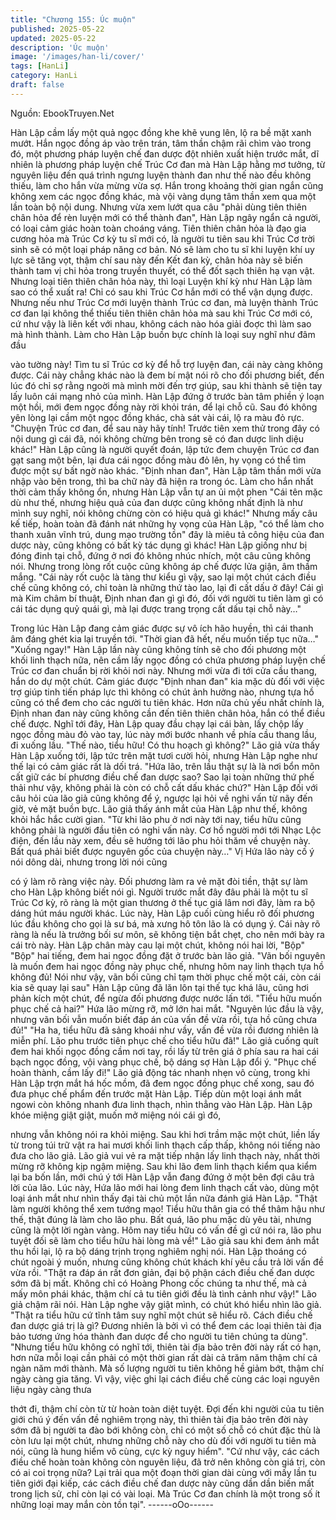 ```yaml
---
title: "Chương 155: Úc muộn"
published: 2025-05-22
updated: 2025-05-22
description: 'Úc muộn'
image: '/images/han-li/cover/'
tags: [HanLi]
category: HanLi
draft: false
---
```


Nguồn: EbookTruyen.Net

Hàn Lập cầm lấy một quả ngọc đồng khe khẽ vung lên, lộ ra bề
mặt xanh mướt.
Hắn ngọc đồng áp vào trên trán, tâm thần chậm rãi chìm vào
trong đó, một phương pháp luyện chế đan dược đột nhiên xuất
hiện trước mắt, dĩ nhiên là phương pháp luyện chế Trúc Cơ đan
mà Hàn Lập hằng mơ tưởng, từ nguyên liệu đến quá trình ngưng
luyện thành đan như thế nào đều không thiếu, làm cho hắn vừa
mừng vừa sợ.
Hắn trong khoảng thời gian ngắn cũng không xem các ngọc đồng
khác, mà vội vàng dụng tâm thần xem qua một lần toàn bộ nội
dung. Nhưng vừa xem lướt qua câu "phải dùng tiên thiên chân
hỏa để rèn luyện mới có thể thành đan", Hàn Lập ngây ngẩn cả
người, có loại cảm giác hoàn toàn choáng váng.
Tiên thiên chân hỏa là đạo gia cương hỏa mà Trúc Cơ kỳ tu sĩ
mới có, là người tu tiên sau khi Trúc Cơ trời sinh sẽ có một loại
pháp năng cơ bản. Nó sẽ làm cho tu sĩ khi luyện khí uy lực sẽ
tăng vọt, thậm chí sau này đến Kết đan kỳ, chân hỏa này sẽ biến
thành tam vị chi hỏa trong truyền thuyết, có thể đốt sạch thiên hạ
vạn vật.
Nhưng loại tiên thiên chân hỏa này, thì loại Luyện khí kỳ như Hàn
Lập làm sao có thể xuất ra! Chỉ có sau khi Trúc Cơ hắn mới có
thể vận dụng được.
Nhưng nếu như Trúc Cơ mới luyện thành Trúc cơ đan, mà luyện
thành Trúc cơ đan lại không thể thiếu tiên thiên chân hỏa mà sau
khi Trúc Cơ mới có, cứ như vậy là liên kết với nhau, không cách
nào hóa giải đoợc thì làm sao mà hình thành.
Làm cho Hàn Lập buồn bực chính là loại suy nghĩ như đâm đầu

vào tường này!
Tìm tu sĩ Trúc cơ kỳ để hỗ trợ luyện đan, cái này càng không
được. Cái này chẳng khác nào là đem bí mật nói rõ cho đối
phương biết, đến lúc đó chỉ sợ rằng ngoời mà mình mời đến trợ
giúp, sau khi thành sẽ tiện tay lấy luôn cái mạng nhỏ của mình.
Hàn Lập đứng ở trước bàn tâm phiền ý loạn một hồi, mới đem
ngọc đồng này rời khỏi trán, để lại chỗ cũ. Sau đó không yên lòng
lại cầm một ngọc đồng khác, chà sát vài cái, lộ ra màu đỏ rực.
"Chuyện Trúc cơ đan, để sau này hãy tính! Trước tiên xem thử
trong đây có nội dung gì cái đã, nói không chừng bên trong sẽ có
đan dược linh diệu khác!" Hàn Lập cũng là người quyết đoán, lập
tức đem chuyện Trúc cơ đan gạt sang một bên, lại đưa cái ngọc
đồng màu đỏ lên, hy vọng có thể tìm được một sự bất ngờ nào
khác.
"Định nhan đan", Hàn Lập tâm thần mới vừa nhập vào bên trong,
thì ba chữ này đã hiện ra trong óc. Làm cho hắn nhất thời cảm
thấy không ổn, nhưng Hàn Lập vẫn tự an ủi một phen "Cái tên
mặc dù như thế, nhưng hiệu quả của đan dược cũng không nhất
định là như mình suy nghĩ, nói không chừng còn có hiệu quả gì
khác!"
Nhưng mấy câu kế tiếp, hoàn toàn đã đánh nát những hy vọng
của Hàn Lập, "có thể làm cho thanh xuân vĩnh trú, dung mạo
trường tồn" đây là miêu tả công hiệu của đan dược này, cũng
không có bất kỳ tác dụng gì khác!
Hàn Lập giống như bị đóng đinh tại chỗ, đứng ở nơi đó không
nhúc nhích, một câu cũng không nói. Nhưng trong lòng rốt cuộc
cũng không áp chế được lửa giận, âm thầm mắng.
"Cái này rốt cuộc là tàng thư kiểu gì vậy, sao lại một chút cách
điều chế cũng không có, chỉ toàn là những thứ tào lao, lại đi cất
dấu ở đây! Cái gì mà Kim châm bí thuật, Định nhan đan gì gì đó,
đối với người tu tiên làm gì có cái tác dụng quỷ quái gì, mà lại
được trang trọng cất dấu tại chỗ này…"

Trong lúc Hàn Lập đang cảm giác được sự vô ích hão huyền, thì
cái thanh âm đáng ghét kia lại truyền tới.
"Thời gian đã hết, nếu muốn tiếp tục nữa…"
"Xuống ngay!"
Hàn Lập lần này cũng không tính sẽ cho đối phương một khối linh
thạch nữa, nên cầm lấy ngọc đồng có chứa phương pháp luyện
chế Trúc cơ đan chuẩn bị rời khỏi nơi này.
Nhưng mới vừa đi tới cửa cầu thang, hắn do dự một chút. Cảm
giác được "Định nhan đan" kia mặc dù đối với việc trợ giúp tinh
tiến pháp lực thì không có chút ảnh hưởng nào, nhưng tựa hồ
cũng có thể đem cho các người tu tiên khác. Hơn nữa chủ yếu
nhất chính là, Định nhan đan này cũng không cần đến tiên thiên
chân hỏa, hắn có thể điều chế được.
Nghĩ tới đây, Hàn Lập quay đầu chạy lại cái bàn, lấy chộp lấy
ngọc đồng màu đỏ vào tay, lúc này mới bước nhanh về phía cầu
thang lầu, đi xuống lầu.
"Thế nào, tiểu hữu! Có thu hoạch gì không?" Lão giả vừa thấy
Hàn Lập xuống tới, lập tức trên mặt tươi cười hỏi, nhưng Hàn Lập
nghe như thế lại có cảm giác rất là dối trá.
"Hứa lão, trên lầu thật sự là là nơi bổn môn cất giữ các bí phương
điều chế đan dược sao? Sao lại toàn những thứ phế thải như vậy,
không phải là còn có chỗ cất dấu khác chứ?" Hàn Lập đối với câu
hỏi của lão giả cũng không để ý, ngược lại hỏi về nghi vấn từ nãy
đến giờ, vẻ mặt buồn bực.
Lão giả thấy ánh mắt của Hàn Lập như thế, không khỏi hắc hắc
cười gian.
"Từ khi lão phu ở nơi này tới nay, tiểu hữu cũng không phải là
người đầu tiên có nghi vấn này. Cơ hồ người mới tới Nhạc Lộc
điện, đến lầu này xem, đều sẽ hướng tới lão phu hỏi thăm về
chuyện này. Bất quá phải biết được nguyên gốc của chuyện
này…" Vị Hứa lão này cố ý nói dông dài, nhưng trong lời nói cũng

có ý làm rõ ràng việc này.
Đối phương làm ra vẻ mặt đòi tiền, thật sự làm cho Hàn Lập
không biết nói gì. Người trước mắt đây đâu phải là một tu sĩ Trúc
Cơ kỳ, rõ ràng là một gian thương ở thế tục giá lâm nơi đây, làm
ra bộ dáng hút máu người khác.
Lúc này, Hàn Lập cuối cùng hiểu rõ đối phương lúc đầu không
cho gọi là sư bá, mà xưng hô tôn lão là có dụng ý. Cái này rõ ràng
là nếu là trưởng bối sư môn, sẽ không tiện bắt chẹt, cho nên mới
bày ra cái trò này.
Hàn Lập chân mày cau lại một chút, không nói hai lời, "Bộp" "Bộp"
hai tiếng, đem hai ngọc đồng đặt ở trước bàn lão giả.
"Vãn bối nguyên là muốn đem hai ngọc đồng này phục chế,
nhưng hôm nay linh thạch tựa hồ không đủ! Nói như vậy, vãn bối
cũng chỉ tạm thời phục chế một cái, còn cái kia sẽ quay lại sau"
Hàn Lập cũng đã lăn lôn tại thế tục khá lâu, cũng hơi phản kích
một chút, để ngừa đối phương được nước lấn tới.
"Tiểu hữu muốn phục chế cả hai?" Hứa lão mừng rỡ, mở lớn hai
mắt.
"Nguyên lúc đầu là vậy, nhưng vãn bối vẫn muốn biết đáp án của
vấn đề vừa rồi, tựa hồ cũng chưa đủ!"
"Ha ha, tiểu hữu đã sảng khoái như vầy, vấn đề vừa rồi đương
nhiên là miễn phí. Lão phu trước tiên phục chế cho tiểu hữu đã!"
Lão giả cuống quít đem hai khối ngọc đồng cầm nơi tay, rồi lấy từ
trên giá ở phía sau ra hai cái bạch ngọc đồng, vội vàng phục chế,
bộ dáng sợ Hàn Lập đổi ý.
"Phục chế hoàn thành, cầm lấy đi!" Lão giả động tác nhanh nhẹn
vô cùng, trong khi Hàn Lập trợn mắt há hốc mồm, đã đem ngọc
đồng phục chế xong, sau đó đưa phục chế phẩm đến trước mặt
Hàn Lập. Tiếp dùn một loại ánh mắt ngowi còn không nhanh đưa
linh thạch, nhìn thẳng vào Hàn Lập.
Hàn Lập khóe miệng giật giật, muốn mở miệng nói cái gì đó,

nhưng vẫn không nói ra khỏi miệng. Sau khi hơi trầm mặc một
chút, liền lấy từ trong túi trữ vật ra hai mươi khối linh thạch cấp
thấp, không nói tiếng nào đưa cho lão giả.
Lão giả vui vẻ ra mặt tiếp nhận lấy linh thạch này, nhất thời mừng
rỡ không kịp ngậm miệng. Sau khi lão đem linh thạch kiểm qua
kiểm lại ba bốn lần, mới chú ý tới Hàn Lập vẫn đang đứng ở một
bên đợi câu trả lời của lão.
Lúc này, Hứa lão mới hai lòng đem linh thạch cất vào, dùng một
loại ánh mắt như nhìn thấy đại tài chủ một lần nữa đánh giá Hàn
Lập.
"Thật làm người không thể xem tướng mạo! Tiểu hữu thân gia có
thể thâm hậu như thế, thật đúng là làm cho lão phu. Bất quá, lão
phu mặc dù yêu tài, nhưng cũng là một lời ngàn vàng. Hôm nay
tiểu hữu có vấn đề gì cứ nói ra, lão phu tuyệt đối sẽ làm cho tiểu
hữu hài lòng mà về!" Lão giả sau khi đem ánh mắt thu hồi lại, lộ ra
bộ dáng trịnh trọng nghiêm nghị nói.
Hàn Lập thoáng có chút ngoài ý muốn, nhưng cũng không chút
khách khí yêu cầu trả lời vấn đề vừa rồi.
"Thật ra đáp án rất đơn giản, đại bộ phận cách điều chế đan dược
sớm đã bị mất. Không chỉ có Hoàng Phong cốc chúng ta như thế,
mà cả mấy môn phái khác, thậm chí cả tu tiên giới đều là tình
cảnh như vậy!" Lão giả chậm rãi nói.
Hàn Lập nghe vậy giật mình, có chút khó hiểu nhìn lão giả.
"Thật ra tiểu hữu cứ tĩnh tâm suy nghĩ một chút sẽ hiểu rõ. Cách
điều chế đan dược giá trị là gì? Đương nhiên là bởi vì có thể đem
các loại thiên tài địa bảo tương ứng hóa thành đan dược để cho
người tu tiên chúng ta dùng".
"Nhưng tiểu hữu không có nghĩ tới, thiên tài địa bảo trên đời này
rất có hạn, hơn nữa mỗi loại cần phải có một thời gian rất dài cả
trăm năm thậm chí cả ngàn năm mới thành. Mà số lượng người tu
tiên không hề giảm bớt, thậm chí ngày càng gia tăng. Vì vậy, việc
ghi lại cách điều chế cùng các loại nguyên liệu ngày càng thưa

thớt đi, thậm chí còn từ từ hoàn toàn diệt tuyệt. Đợi đến khi người
của tu tiên giới chú ý đến vấn đề nghiêm trọng này, thì thiên tài địa
bảo trên đời này sớm đã bị người ta đào bới không còn, chỉ có
một số chỗ có chút đặc thù là còn lưu lại một chút, nhưng những
chỗ này cho dù đối với người tu tiên mà nói, cũng là hung hiểm vô
cùng, cực kỳ nguy hiểm".
"Cứ như vậy, các cách điều chế hoàn toàn không còn nguyên liệu,
đã trở nên không còn giá trị, còn có ai coi trọng nữa? Lại trải qua
một đoạn thời gian dài cùng với mấy lần tu tiên giới đại kiếp, các
cách điều chế đan dược này cũng dần dần biến mất trong lịch sử,
chỉ còn lại có vài loại. Mà Trúc Cơ đan chính là một trong số ít
những loại may mắn còn tồn tại".
------oOo------
